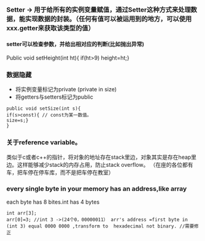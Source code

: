 ### Setter -> 用于给所有的实例变量赋值，通过Setter这种方式来处理数据，能实现数据的封装。（任何有值可以被运用到的地方，可以使用xxx.getter来获取该类型的值）
#### setter可以检查参数，并给出相对应的判断(比如抛出异常)
Public void setHeight(int ht){
			if(ht>9)
		  height=ht;}

### 数据隐藏
* 将实例变量标记为private (private in size)
* 将getters与setters标记为public 
```
public void setSize(int s){
if(s>const){ // const为某一数值。
size=s;}
}
```

### 关于reference variable。
类似于c或者c++的指针，将对象的地址存在stack里边，对象其实是存在heap里边。这样能够减少stack的内存占用，防止stack overflow。
（在座的各位都有车，把车停在停车库，而不是把车停在教室）
			
### every single byte in your memory has an address,like array
each byte has 8 bites.int has 4 bytes
```
int arr[3];
arr[0]=3; //int 3 ->(24个0，00000011） arr's address =first byte in (int 3) equal 0000 0000 ,transform to  hexadecimal not binary. //需要修正
```


